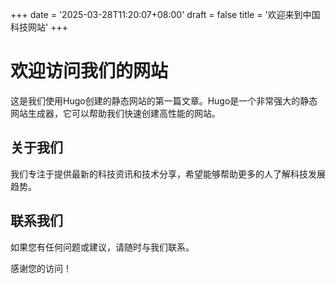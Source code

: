 +++
date = '2025-03-28T11:20:07+08:00'
draft = false
title = '欢迎来到中国科技网站'
+++

# 欢迎访问我们的网站

这是我们使用Hugo创建的静态网站的第一篇文章。Hugo是一个非常强大的静态网站生成器，它可以帮助我们快速创建高性能的网站。

## 关于我们

我们专注于提供最新的科技资讯和技术分享，希望能够帮助更多的人了解科技发展趋势。

## 联系我们

如果您有任何问题或建议，请随时与我们联系。

感谢您的访问！
